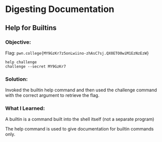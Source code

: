 # Digesting Documentation
## Help for Builtins

### Objective: 

Flag: `pwn.college{MY9GzKr7z5onLwiino-zhAsC7sj.QX0ETO0wiM1EzNzEzW}`

```
help challenge
challenge --secret MY9GzKr7

```

### Solution:

Invoked the builtin help command and then used the challenge command with the correct argument to retrieve the flag.

### What I Learned: 

A builtin is a command built into the shell itself (not a separate program)

The help command is used to give documentation for builtin commands only.